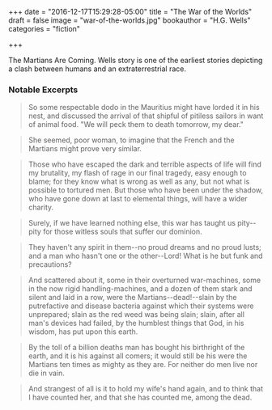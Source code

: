 +++
date = "2016-12-17T15:29:28-05:00"
title = "The War of the Worlds"
draft = false
image = "war-of-the-worlds.jpg"
bookauthor = "H.G. Wells"
categories = "fiction"

+++

The Martians Are Coming. Wells story is one of the earliest stories depicting a clash between humans and an extraterrestrial race.

### Notable Excerpts

> So some respectable dodo in the Mauritius might have lorded it in his nest, and discussed the arrival of that shipful of pitiless sailors in want of animal food. "We will peck them to death tomorrow, my dear."

<!-- -->
> She seemed, poor woman, to imagine that the French and the Martians might prove very similar.

<!-- -->
>Those who have escaped the dark and terrible aspects of life will find my brutality, my flash of rage in our final tragedy, easy enough to blame; for they know what is wrong as well as any, but not what is possible to tortured men. But those who have been under the shadow, who have gone down at last to elemental things, will have a wider charity.

<!-- -->
>Surely, if we have learned nothing else, this war has taught us pity--pity for those witless souls that suffer our dominion.

<!-- -->
>They haven't any spirit in them--no proud dreams and no proud lusts; and a man who hasn't one or the other--Lord! What is he but funk and precautions?

<!-- -->
> And scattered about it, some in their overturned war-machines, some in the now rigid handling-machines, and a dozen of them stark and silent and laid in a row, were the Martians--dead!--slain by the putrefactive and disease bacteria against which their systems were unprepared; slain as the red weed was being slain; slain, after all man's devices had failed, by the humblest things that God, in his wisdom, has put upon this earth.

<!-- -->
> By the toll of a billion deaths man has bought his birthright of the earth, and it is his against all comers; it would still be his were the Martians ten times as mighty as they are. For neither do men live nor die in vain.

<!-- -->
> And strangest of all is it to hold my wife's hand again, and to think that I have counted her, and that she has counted me, among the dead.
